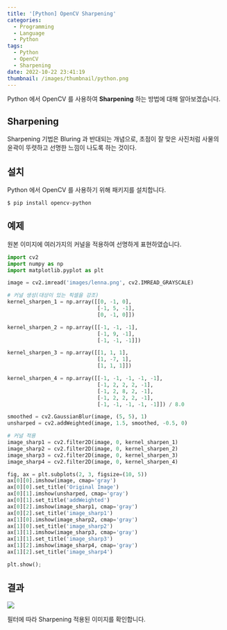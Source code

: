 ```yaml
---
title: '[Python] OpenCV Sharpening'
categories:
  - Programming
  - Language
  - Python
tags:
  - Python
  - OpenCV
  - Sharpening
date: 2022-10-22 23:41:19
thumbnail: /images/thumbnail/python.png
---
```


Python 에서 OpenCV 를 사용하여 **Sharpening** 하는 방법에 대해 알아보겠습니다.

## Sharpening

Sharpening 기법은 Bluring 과 반대되는 개념으로, 초점이 잘 맞은 사진처럼 사물의 윤곽이 뚜렷하고 선명한 느낌이 나도록 하는 것이다.

## 설치

Python 에서 OpenCV 를 사용하기 위해 패키지를 설치합니다.

```shell
$ pip install opencv-python
```

## 예제

원본 이미지에 여러가지의 커널을 적용하여 선명하게 표현하였습니다.

```py
import cv2
import numpy as np
import matplotlib.pyplot as plt

image = cv2.imread('images/lenna.png', cv2.IMREAD_GRAYSCALE)

# 커널 생성(대상이 있는 픽셀을 강조)
kernel_sharpen_1 = np.array([[0, -1, 0],
                             [-1, 5, -1],
                             [0, -1, 0]])

kernel_sharpen_2 = np.array([[-1, -1, -1],
                             [-1, 9, -1],
                             [-1, -1, -1]])

kernel_sharpen_3 = np.array([[1, 1, 1],
                             [1, -7, 1],
                             [1, 1, 1]])

kernel_sharpen_4 = np.array([[-1, -1, -1, -1, -1],
                             [-1, 2, 2, 2, -1],
                             [-1, 2, 8, 2, -1],
                             [-1, 2, 2, 2, -1],
                             [-1, -1, -1, -1, -1]]) / 8.0

smoothed = cv2.GaussianBlur(image, (5, 5), 1)
unsharped = cv2.addWeighted(image, 1.5, smoothed, -0.5, 0)

# 커널 적용
image_sharp1 = cv2.filter2D(image, 0, kernel_sharpen_1)
image_sharp2 = cv2.filter2D(image, 0, kernel_sharpen_2)
image_sharp3 = cv2.filter2D(image, 0, kernel_sharpen_3)
image_sharp4 = cv2.filter2D(image, 0, kernel_sharpen_4)

fig, ax = plt.subplots(2, 3, figsize=(10, 5))
ax[0][0].imshow(image, cmap='gray')
ax[0][0].set_title('Original Image')
ax[0][1].imshow(unsharped, cmap='gray')
ax[0][1].set_title('addWeighted')
ax[0][2].imshow(image_sharp1, cmap='gray')
ax[0][2].set_title('image_sharp1')
ax[1][0].imshow(image_sharp2, cmap='gray')
ax[1][0].set_title('image_sharp2')
ax[1][1].imshow(image_sharp3, cmap='gray')
ax[1][1].set_title('image_sharp3')
ax[1][2].imshow(image_sharp4, cmap='gray')
ax[1][2].set_title('image_sharp4')

plt.show();
```

## 결과

![](/images/python/sharpening.png)

필터에 따라 Sharpening 적용된 이미지를 확인합니다.
